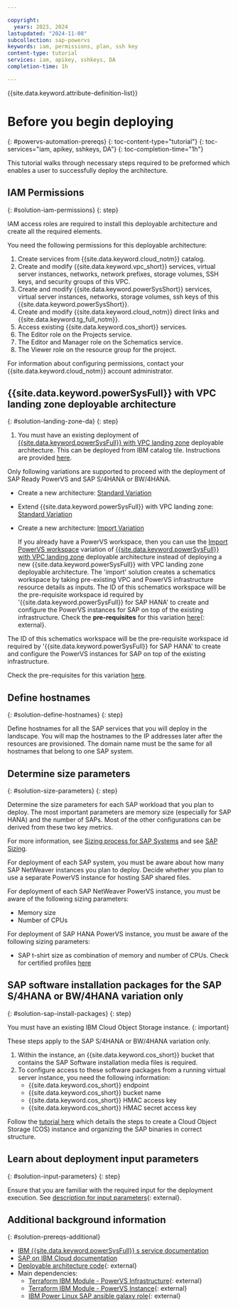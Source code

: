 ```yaml
---

copyright:
  years: 2023, 2024
lastupdated: "2024-11-08"
subcollection: sap-powervs
keywords: iam, permissions, plan, ssh key
content-type: tutorial
services: iam, apikey, sshkeys, DA
completion-time: 1h

---
```


{{site.data.keyword.attribute-definition-list}}

# Before you begin deploying
{: #powervs-automation-prereqs}
{: toc-content-type="tutorial"}
{: toc-services="iam, apikey, sshkeys, DA"}
{: toc-completion-time="1h"}


This tutorial walks through necessary steps required to be preformed which enables a user to successfully deploy the architecture.

## IAM Permissions
{: #solution-iam-permissions}
{: step}

IAM access roles are required to install this deployable architecture and create all the required elements.

You need the following permissions for this deployable architecture:

1. Create services from {{site.data.keyword.cloud_notm}} catalog.
1. Create and modify {{site.data.keyword.vpc_short}} services, virtual server instances, networks, network prefixes, storage volumes, SSH keys, and security groups of this VPC.
1. Create and modify {{site.data.keyword.powerSysShort}} services, virtual server instances, networks, storage volumes, ssh keys of this {{site.data.keyword.powerSysShort}}.
1. Create and modify {{site.data.keyword.cloud_notm}} direct links and {{site.data.keyword.tg_full_notm}}.
1. Access existing {{site.data.keyword.cos_short}} services.
1. The Editor role on the Projects service.
1. The Editor and Manager role on the Schematics service.
1. The Viewer role on the resource group for the project.

For information about configuring permissions, contact your {{site.data.keyword.cloud_notm}} account administrator.

## {{site.data.keyword.powerSysFull}} with VPC landing zone deployable architecture
{: #solution-landing-zone-da}
{: step}

1. You must have an existing deployment of [{{site.data.keyword.powerSysFull}} with VPC landing zone](https://cloud.ibm.com/catalog/architecture/deploy-arch-ibm-pvs-inf-2dd486c7-b317-4aaa-907b-42671485ad96-global) deployable architecture. This can be deployed from IBM catalog tile. Instructions are provided [here](/docs/powervs-vpc?topic=powervs-vpc-automation-solution-overview).

Only following variations are supported to proceed with the deployment of SAP Ready PowerVS and SAP S/4HANA or BW/4HANA.

- Create a new architecture: [Standard Variation](/docs/powervs-vpc?topic=powervs-vpc-deploy-arch-ibm-pvs-inf-standard)
- Extend {{site.data.keyword.powerSysFull}} with VPC landing zone: [Standard Variation](/docs/powervs-vpc?topic=powervs-vpc-deploy-arch-ibm-pvs-inf-extension)
- Create a new architecture: [Import Variation](/docs/powervs-vpc?topic=powervs-vpc-power-virtual-server-with-vpc-landing-zone-as-import-deployment)

    If you already have a PowerVS workspace, then you can use the [Import PowerVS workspace](/docs/powervs-vpc?topic=powervs-vpc-automation-solution-overview#overview-powervs-workspace-import-variant) variation of [{{site.data.keyword.powerSysFull}} with VPC landing zone](https://cloud.ibm.com/catalog/architecture/deploy-arch-ibm-pvs-inf-2dd486c7-b317-4aaa-907b-42671485ad96-global) deployable architecture instead of deploying a new {{site.data.keyword.powerSysFull}} with VPC landing zone deployable architecture.  The 'import' solution creates a schematics workspace by taking pre-existing VPC and PowerVS infrastructure resource details as inputs. The ID of this schematics workspace will be the pre-requisite workspace id required by '{{site.data.keyword.powerSysFull}} for SAP HANA' to create and configure the PowerVS instances for SAP on top of the existing infrastructure. 
    Check the **pre-requisites** for this variation [here](https://github.com/terraform-ibm-modules/terraform-ibm-powervs-infrastructure/tree/main/solutions/import#pre-requisites){: external}. 

The ID of this schematics workspace will be the pre-requisite workspace id required by '{{site.data.keyword.powerSysFull}} for SAP HANA' to create and configure the PowerVS instances for SAP on top of the existing infrastructure. 

Check the pre-requisites for this variation [here](https://github.com/terraform-ibm-modules/terraform-ibm-powervs-infrastructure/tree/main/solutions/import#pre-requisites).

## Define hostnames
{: #solution-define-hostnames}
{: step}

Define hostnames for all the SAP services that you will deploy in the landscape. You will map the hostnames to the IP addresses later after the resources are provisioned. The domain name must be the same for all hostnames that belong to one SAP system.

## Determine size parameters
{: #solution-size-parameters}
{: step}

Determine the size parameters for each SAP workload that you plan to deploy. The most important parameters are memory size (especially for SAP HANA) and the number of SAPs. Most of the other configurations can be derived from these two key metrics.

For more information, see [Sizing process for SAP Systems](/docs/sap?topic=sap-sizing) and see [SAP Sizing](https://www.sap.com/about/benchmark/sizing.html).

For deployment of each SAP system, you must be aware about how many SAP NetWeaver instances you plan to deploy. Decide whether you plan to use a separate PowerVS instance for hosting SAP shared files.

For deployment of each SAP NetWeaver PowerVS instance, you must be aware of the following sizing parameters:

- Memory size
- Number of CPUs

For deployment of SAP HANA PowerVS instance, you must be aware of the following sizing parameters:

- SAP t-shirt size as combination of memory and number of CPUs. Check for certified profiles [here](https://cloud.ibm.com/docs/sap?topic=sap-hana-iaas-offerings-profiles-power-vs)

## SAP software installation packages for the SAP S/4HANA or BW/4HANA variation only
{: #solution-sap-install-packages}
{: step}

You must have an existing IBM Cloud Object Storage instance.
{: important}

These steps apply to the SAP S/4HANA or BW/4HANA variation only.

1. Within the instance, an {{site.data.keyword.cos_short}} bucket that contains the SAP Software installation media files is required.
1. To configure access to these software packages from a running virtual server instance, you need the following information:
    - {{site.data.keyword.cos_short}} endpoint
    - {{site.data.keyword.cos_short}} bucket name
    - {{site.data.keyword.cos_short}} HMAC access key
    - {{site.data.keyword.cos_short}} HMAC secret access key

Follow the [tutorial here](/docs/sap-powervs?topic=sap-powervs-solution-create-cos-instance) which details the steps to create a Cloud Object Storage (COS) instance and organizing the SAP binaries in correct structure.

## Learn about deployment input parameters
{: #solution-input-parameters}
{: step}

Ensure that you are familiar with the required input for the deployment execution. See [description for input parameters](https://github.com/terraform-ibm-modules/terraform-ibm-powervs-sap/blob/main/solutions/ibm-catalog/sap-ready-to-go/README.md){: external}.

## Additional background information
{: #solution-prereqs-additional}

- [IBM {{site.data.keyword.powerSysFull}} s service documentation](/docs/power-iaas)
- [SAP on IBM Cloud documentation](/docs/sap)
- [Deployable architecture code](https://github.com/terraform-ibm-modules/terraform-ibm-powervs-sap){: external}
- Main dependencies:
    - [Terraform IBM Module - PowerVS Infrastructure](https://github.com/terraform-ibm-modules/terraform-ibm-powervs-infrastructure){: external}
    - [Terraform IBM Module - PowerVS Instance](https://github.com/terraform-ibm-modules/terraform-ibm-powervs-instance){: external}
    - [IBM Power Linux SAP ansible galaxy role](https://galaxy.ansible.com/ibm/power_linux_sap){: external}
